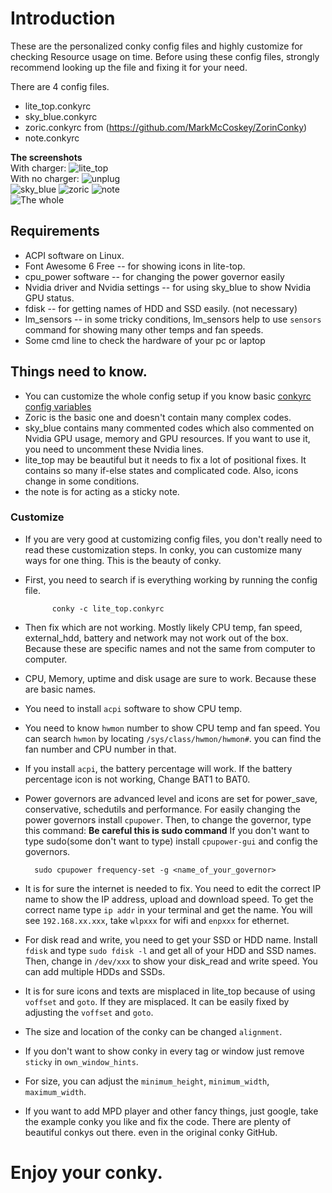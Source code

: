 # Introduction
These are the personalized conky config files and highly customize for checking Resource usage on time. Before using these config files, strongly recommend looking up the file and fixing it for your need.

There are 4 config files.
* lite_top.conkyrc 
* sky_blue.conkyrc  
* zoric.conkyrc from (https://github.com/MarkMcCoskey/ZorinConky) 
* note.conkyrc 

**The screenshots**  
With charger: ![lite_top](screenshot/lite_top.png)  
With no charger: ![unplug](screenshot/unplug.png)  
![sky_blue](screenshot/sky_blue.png)
![zoric](screenshot/zoric.png) 
![note](screenshot/note.png)  
![The whole](screenshot/whole.png)  

## Requirements
* ACPI software on Linux.
* Font Awesome 6 Free -- for showing icons in lite-top.
* cpu_power software -- for changing the power governor easily
* Nvidia driver and Nvidia settings -- for using sky_blue to show Nvidia GPU status.
* fdisk -- for getting names of HDD and SSD easily. (not necessary)
* lm_sensors -- in some tricky conditions, lm_sensors help to use `sensors` command for showing many other temps and fan speeds.
* Some cmd line to check the hardware of your pc or laptop

## Things need to know.
* You can customize the whole config setup if you know basic [conkyrc config variables](https://conky.sourceforge.net/variables.html)
* Zoric is the basic one and doesn't contain many complex codes.
* sky_blue contains many commented codes which also commented on Nvidia GPU usage, memory and GPU resources. If you want to use it, you need to uncomment these Nvidia lines.
* lite_top may be beautiful but it needs to fix a lot of positional fixes. It contains so many if-else states and complicated code. Also, icons change in some conditions.
* the note is for acting as a sticky note. 

### Customize
* If you are very good at customizing config files, you don't really need to read these customization steps. In conky, you can customize many ways for one thing. This is the beauty of conky. 
* First, you need to search if is everything working by running the config file.

            conky -c lite_top.conkyrc
* Then fix which are not working. Mostly likely CPU temp, fan speed, external_hdd, battery and network may not work out of the box. Because these are specific names and not the same from computer to computer. 
* CPU, Memory, uptime and disk usage are sure to work. Because these are basic names. 
* You need to install `acpi` software to show CPU temp.   
* You need to know `hwmon` number to show CPU temp and fan speed. You can search `hwmon` by locating `/sys/class/hwmon/hwmon#`. you can find the fan number and CPU number in that.   
* If you install `acpi`, the battery percentage will work. If the battery percentage icon is not working, Change BAT1 to BAT0. 
* Power governors are advanced level and icons are set for power_save, conservative, schedutils and performance. For easily changing the power governors install `cpupower`. Then, to change the governor, type this command:  **Be careful this is sudo command**  If you don't want to type sudo(some don't want to type) install `cpupower-gui` and config the governors. 

        sudo cpupower frequency-set -g <name_of_your_governor>
* It is for sure the internet is needed to fix. You need to edit the correct IP name to show the IP address, upload and download speed. To get the correct name type `ip addr` in your terminal and get the name. You will see `192.168.xx.xxx`, take `wlpxxx` for wifi and `enpxxx` for ethernet. 
* For disk read and write, you need to get your SSD or HDD name. Install `fdisk` and type `sudo fdisk -l` and get all of your HDD and SSD names. Then, change in `/dev/xxx` to show your disk_read and write speed. You can add multiple HDDs and SSDs.
* It is for sure icons and texts are misplaced in lite_top because of using `voffset` and `goto`. If they are misplaced. It can be easily fixed by adjusting the `voffset` and `goto`. 
*  The size and location of the conky can be changed `alignment`. 
*  If you don't want to show conky in every tag or window just remove `sticky` in `own_window_hints`.
*  For size, you can adjust the `minimum_height`, `minimum_width`, `maximum_width`.
* If you want to add MPD player and other fancy things, just google, take the example conky you like and fix the code. There are plenty of beautiful conkys out there. even in the original conky GitHub. 
#  Enjoy your conky. 